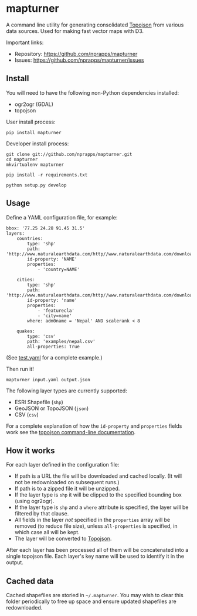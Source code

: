 # mapturner

A command line utility for generating consolidated [Topojson](https://github.com/mbostock/topojson/wiki/Command-Line-Reference) from various data sources. Used for making fast vector maps with D3.

Important links:

* Repository:           https://github.com/nprapps/mapturner
* Issues:               https://github.com/nprapps/mapturner/issues

## Install

You will need to have the following non-Python dependencies installed:

* ogr2ogr (GDAL)
* topojson

User install process:

```
pip install mapturner
```

Developer install process:

```
git clone git://github.com/nprapps/mapturner.git
cd mapturner
mkvirtualenv mapturner

pip install -r requirements.txt

python setup.py develop
```

## Usage

Define a YAML configuration file, for example:

```
bbox: '77.25 24.28 91.45 31.5'
layers:
    countries:
        type: 'shp'
        path: 'http://www.naturalearthdata.com/http//www.naturalearthdata.com/download/10m/cultural/ne_10m_admin_0_countries.zip'
        id-property: 'NAME'
        properties:
            - 'country=NAME'

    cities:
        type: 'shp'
        path: 'http://www.naturalearthdata.com/http//www.naturalearthdata.com/download/10m/cultural/ne_10m_populated_places_simple.zip'
        id-property: 'name'
        properties:
            - 'featurecla'
            - 'city=name'
        where: adm0name = 'Nepal' AND scalerank < 8

    quakes:
        type: 'csv'
        path: 'examples/nepal.csv'
        all-properties: True
```

(See [test.yaml](https://github.com/nprapps/mapturner/blob/master/test.yaml) for a complete example.)

Then run it!

```
mapturner input.yaml output.json
```

The following layer types are currently supported:

* ESRI Shapefile (`shp`)
* GeoJSON or TopoJSON (`json`)
* CSV (`csv`)

For a complete explanation of how the `id-property` and `properties` fields work see the [topojson command-line documentation](https://github.com/mbostock/topojson/wiki/Command-Line-Reference).

## How it works

For each layer defined in the configuration file:

* If path is a URL the file will be downloaded and cached locally. (It will not be redownloaded on subsequent runs.)
* If path is to a zipped file it will be unzipped.
* If the layer type is `shp` it will be clipped to the specified bounding box (using ogr2ogr).
* If the layer type is `shp` and a `where` attribute is specified, the layer will be filtered by that clause.
* All fields in the layer *not* specified in the `properties` array will be removed (to reduce file size), unless `all-properties` is specified, in which case all will be kept.
* The layer will be converted to [Topojson](https://github.com/mbostock/topojson/wiki/Command-Line-Reference).

After each layer has been processed all of them will be concatenated into a single topojson file. Each layer's key name will be used to identify it in the output.

## Cached data

Cached shapefiles are storied in `~/.mapturner`. You may wish to clear this folder periodically to free up space and ensure updated shapefiles are redownloaded.
